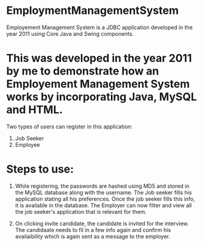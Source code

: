 # EmploymentManagementSystem
Employement Management System is a JDBC application developed in the year 2011 using Core Java and Swing components. 

# This was developed in the year 2011 by me to demonstrate how an Employement Management System works by incorporating Java, MySQL and HTML. 

Two types of users can register in this application:
1. Job Seeker
2. Employee

# Steps to use:
1. While registering, the passwords are hashed using MD5 and stored in the MySQL database along with the username. The Job seeker fills his application stating all his preferences. Once the job seeker fills this info, it is available in the database.
The Employer can now filter and view all the job seeker's application that is relevant for them.

2. On clicking invite candidate, the candidate is invited for the interview. The candidaate needs to fil in a few info again and confirm his availaibility which is again sent as a message to the employer.


